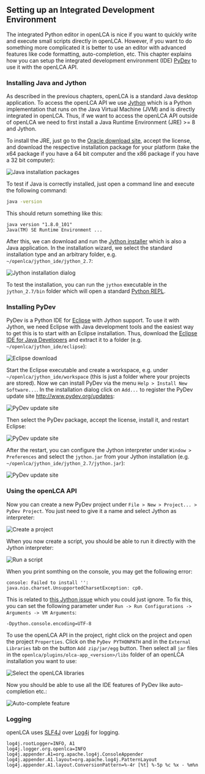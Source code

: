 ## Setting up an Integrated Development Environment
The integrated Python editor in openLCA is nice if you want to quickly write
and execute small scripts directly in openLCA. However, if you want to do
something more complicated it is better to use an editor with advanced
features like code formatting, auto-completion, etc. This chapter explains how 
you can setup the integrated development environment (IDE) 
[PyDev](http://www.pydev.org/) to use it with the openLCA API.


### Installing Java and Jython
As described in the previous chapters, openLCA is a standard Java desktop
application. To access the openLCA API we use [Jython](http://www.jython.org/)
which is a Python implementation that runs on the Java Virtual Machine (JVM) and
is directly integrated in openLCA. Thus, if we want to access the openLCA API
outside of openLCA we need to first install a Java Runtime Environment (JRE) >= 8
and Jython.

To install the JRE, just go to the [Oracle download site](http://www.oracle.com/technetwork/java/javase/downloads/jre8-downloads-2133155.html),
accept the license, and download the respective installation package for your
platform (take the x64 package if you have a 64 bit computer and the x86 package
if you have a 32 bit computer):

![Java installation packages](images/pydev_java_installation.png)

To test if Java is correctly installed, just open a command line and execute
the following command:

```bash
java -version
```

This should return something like this:

```
java version "1.8.0_101"
Java(TM) SE Runtime Environment ...
```

After this, we can download and run the [Jython installer](http://www.jython.org/downloads.html)
which is also a Java application. In the installation wizard, we select
the standard installation type and an arbitrary folder, e.g.
`~/openlca/jython_ide/jython_2.7`:

![Jython installation dialog](images/pydev_jython_installation.png)

To test the installation, you can run the `jython` executable in the 
`jython_2.7/bin` folder which will open a standard 
[Python REPL](https://docs.python.org/2/tutorial/interpreter.html).


### Installing PyDev
PyDev is a Python IDE for [Eclipse](http://www.eclipse.org/) with Jython support.
To use it with Jython, we need Eclipse with Java development tools and the 
easiest way to get this is to start with an Eclipse installation. Thus, download
the [Eclipse IDE for Java Developers](http://www.eclipse.org/downloads/eclipse-packages/)
and extract it to a folder (e.g. `~/openlca/jython_ide/eclipse`):

![Eclipse download](images/pydev_eclipse_download.png)

Start the Eclipse executable and create a workspace, e.g. under 
`~/openlca/jython_ide/workspace` (this is just a folder where your projects are
stored). Now we can install PyDev via the menu `Help > Install New Software...`. 
In the installation dialog click on `Add...` to register the PyDev update site
http://www.pydev.org/updates:

![PyDev update site](images/pydev_update_site.png)

Then select the PyDev package, accept the license, install it, and restart
Eclipse:

![PyDev update site](images/pydev_eclipse_installation.png)

After the restart, you can configure the Jython interpreter under 
`Window > Preferences` and select the `jython.jar` from your Jython installation
(e.g. `~/openlca/jython_ide/jython_2.7/jython.jar`):

![PyDev update site](images/pydev_jython_configuration.png)


### Using the openLCA API
Now you can create a new PyDev project under `File > New > Project... > PyDev Project`.
You just need to give it a name and select Jython as interpreter:

![Create a project](images/pydev_create_project.png)

When you now create a script, you should be able to run it directly with the
Jython interpreter:

![Run a script](images/pydev_run_script.png)

When you print somthing on the console, you may get the following error:

```
console: Failed to install '': java.nio.charset.UnsupportedCharsetException: cp0.
```

This is related to [this Jython issue](http://bugs.jython.org/issue2222) which
you could just ignore. To fix this, you can set the following parameter under
`Run -> Run Configurations -> Arguments -> VM Arguments`:

```
-Dpython.console.encoding=UTF-8
```

To use the openLCA API in the project, right click on the project and open
the project `Properties`. Click on the `PyDev PYTHONPATH` and in the
`External Libraries` tab on the button `Add zip/jar/egg` button. Then select
all `jar` files in the `openlca/plugins/olca-app_<version>/libs` folder of
an openLCA installation you want to use:

![Select the openLCA libraries](images/pydev_select_jars.png)

Now you should be able to use all the IDE features of PyDev like auto-completion
etc.: 

![Auto-complete feature](images/pydev_auto_complete.png)

### Logging
openLCA uses [SLF4J](https://www.slf4j.org/) over
[Log4j](https://logging.apache.org/log4j/2.x/) for logging. 
 
 ```properties
log4j.rootLogger=INFO, A1
log4j.logger.org.openlca=INFO
log4j.appender.A1=org.apache.log4j.ConsoleAppender
log4j.appender.A1.layout=org.apache.log4j.PatternLayout
log4j.appender.A1.layout.ConversionPattern=%-4r [%t] %-5p %c %x - %m%n
 ```
